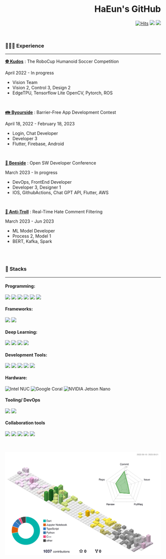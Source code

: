 <!-- <img align="right" src="https://github-readme-stats.vercel.app/api?username=YunHaaaa&theme=dracula&show_icons=true" />-->

<div align="right">


# HaEun's GitHub 

<a href="https://github.com/YunHaaaa">[![Hits](https://hits.seeyoufarm.com/api/count/incr/badge.svg?url=https%3A%2F%2Fgithub.com%2FYunHaaaa%2Fhit-counter&count_bg=%23000000&title_bg=%23000000&icon=github.svg&icon_color=%23E7E7E7&title=Github&edge_flat=false)](https://hits.seeyoufarm.com)</a>
[<img src="https://img.shields.io/badge/Hugging%20Face-Haaaaeun-FF9F00?style=flat-square&logo=hugging%20face&logoColor=white">](https://huggingface.co/Haaaaeun)
<a href="mailto:qlxqlrt2012@gmail.com">
  <img src="https://img.shields.io/badge/Gmail-EA4335?style=flat-square&logo=Gmail&logoColor=white&style=margin-right: 100px">
</a>

</div><br>



### 🧗🏻‍♀️ Experience
----

**[⚽ Kudos](https://www.notion.so/Kudos-d9c196bb1a2547bbbf317e530b945cee?pvs=21)** : The RoboCup Humanoid Soccer Competition

April 2022 - In progress

- Vision Team
- Vision 2, Control 3, Design 2
- EdgeTPU, Tensorflow Lite OpenCV, Pytorch, ROS

  
<br>



**[👪 **Byourside**](https://www.notion.so/Byourside-8f2f2be4dd804055a5bf0576ac05f96d?pvs=21)** : Barrier-Free App Development Contest

April 18, 2022 - February 18, 2023

- Login, Chat Developer
- Developer 3
- Flutter, Firebase, Android

<br>


**[🍯 Beeside](https://www.notion.so/Beeside-4beeda2d9b4a48a6b26649333e2322e6?pvs=21)** : Open SW Developer Conference

March 2023 - In progress

- DevOps, FrontEnd Developer
- Developer 3, Designer 1
- IOS, GithubActions, Chat GPT API, Flutter, AWS

<br>


**[🧟 Anti-Troll](https://www.notion.so/Anti-Troll-96c57b706ded4c3d8cf9a76ebe684aa0?pvs=21)** : Real-Time Hate Comment Filtering

March 2023 - Jun 2023

- ML Model Developer
- Process 2, Model 1
- BERT, Kafka, Spark

<br>


<div align="left"><br>

### 📌 Stacks

----

  <!-- Programming -->
  #### Programming:
  <img src="https://img.shields.io/badge/C-00599C?style=flat-square&logo=c%2B%2B&logoColor=white&style=margin-right: 100px">
  <img src="https://img.shields.io/badge/C%2B%2B-00599C?style=flat-square&logo=c%2B%2B&logoColor=white&style=margin-right: 100px">
  <img src="https://img.shields.io/badge/Dart-0175C2?style=flat-square&logo=dart&logoColor=white&style=margin-right: 100px">
  <img src="https://img.shields.io/badge/Python-3776AB?style=flat-square&logo=python&logoColor=white&style=margin-right: 100px">
  <img src="https://img.shields.io/badge/TypeScript-3178C6?style=flat-square&logo=typescript&logoColor=white&style=margin-right: 100px">
  <img src="https://img.shields.io/badge/FastAPI-009688?style=flat-square&logo=fastapi&logoColor=white&style=margin-right: 100px">



  <!-- Frameworks -->
  #### Frameworks:
  <img src="https://img.shields.io/badge/React-61DAFB?style=flat-square&logo=react&logoColor=white&style=margin-right: 100px">
  <img src="https://img.shields.io/badge/Flutter-02569B?style=flat-square&logo=flutter&logoColor=white&style=margin-right: 100px">

  <!-- Deep Learning -->
  #### Deep Learning:
  <img src="https://img.shields.io/badge/OpenCV-5C3EE8?style=flat-square&logo=opencv&logoColor=white&style=margin-right: 100px">
  <img src="https://img.shields.io/badge/TensorFlow-FF6F00?style=flat-square&logo=tensorflow&logoColor=white&style=margin-right: 100px">
  <img src="https://img.shields.io/badge/PyTorch-EE4C2C?style=flat-square&logo=pytorch&logoColor=white&style=margin-right: 100px">
  <img src="https://img.shields.io/badge/Hugging%20Face-FF9F00?style=flat-square&logo=hugging%20face&logoColor=white&style=margin-right: 100px">
  

  <!-- Development Tools -->
  #### Development Tools:
  <img src="https://img.shields.io/badge/MS%20Visual%20Studio-5C2D91?style=flat-square&logo=visual%20studio&logoColor=white&style=margin-right: 100px">
  <img src="https://img.shields.io/badge/PyCharm-000000?style=flat-square&logo=pycharm&logoColor=white&style=margin-right: 100px">
  <img src="https://img.shields.io/badge/VSCode-007ACC?style=flat-square&logo=visual%20studio%20code&logoColor=white&style=margin-right: 100px">
  <img src="https://img.shields.io/badge/Android%20Studio-3DDC84?style=flat-square&logo=android%20studio&logoColor=white&style=margin-right: 100px">
  <img src="https://img.shields.io/badge/Xcode-147EFB?style=flat-square&logo=xcode&logoColor=white&style=margin-right: 100px">

  
  <!-- Hardware 카테고리 -->
  #### Hardware:
  <img src="https://img.shields.io/badge/Intel%20NUC-0071C5?style=flat-square&logo=intel&logoColor=white" alt="Intel NUC">
  <img src="https://img.shields.io/badge/Google%20Coral-4285F4?style=flat-square&logo=google&logoColor=white" alt="Google Coral">
  <img src="https://img.shields.io/badge/NVIDIA%20Jetson%20Nano-76B900?style=flat-square&logo=nvidia&logoColor=white" alt="NVIDIA Jetson Nano">


  <!-- Tooling/ DevOps -->
  #### Tooling/ DevOps
  <img src="https://img.shields.io/badge/Github%20Actions-2088FF?style=flat-square&logo=github%20actions&logoColor=white&style=margin-right: 100px">
  <img src="https://img.shields.io/badge/Firebase-FFCA28?style=flat-square&logo=firebase&logoColor=black&style=margin-right: 100px">


  <!-- Collaboration tools -->
  #### Collaboration tools
  <img src="https://img.shields.io/badge/Slack-4A154B?style=flat-square&logo=slack&logoColor=white&style=margin-right: 100px">
  <img src="https://img.shields.io/badge/Notion-000000?style=flat-square&logo=notion&logoColor=white&style=margin-right: 100px">
  <img src="https://img.shields.io/badge/Git%20%26%20GitHub-181717?style=flat-square&logo=git&logoColor=white&style=margin-right: 100px">
  <img src="https://img.shields.io/badge/Jira%20%26%20Confluence-0052CC?style=flat-square&logo=jira&logoColor=white&style=margin-right: 100px">
  <img src="https://img.shields.io/badge/Figma-F24E1E?style=flat-square&logo=figma&logoColor=white&style=margin-right: 100px">

</div>
</div><br><br>



![](./profile-3d-contrib/profile-south-season-animate.svg)
